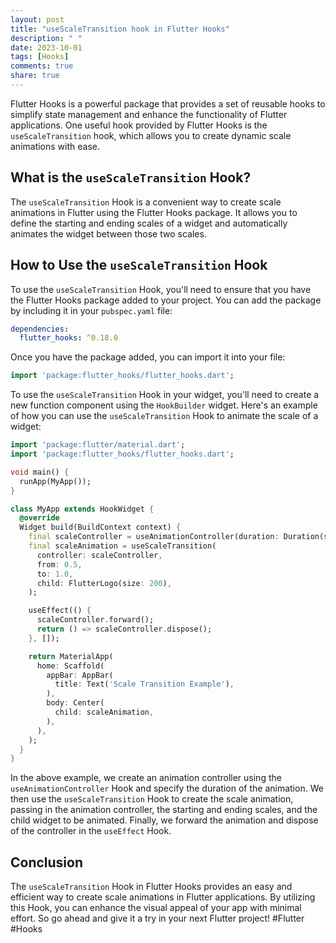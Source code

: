 ```yaml
---
layout: post
title: "useScaleTransition hook in Flutter Hooks"
description: " "
date: 2023-10-01
tags: [Hooks]
comments: true
share: true
---
```


Flutter Hooks is a powerful package that provides a set of reusable hooks to simplify state management and enhance the functionality of Flutter applications. One useful hook provided by Flutter Hooks is the `useScaleTransition` hook, which allows you to create dynamic scale animations with ease.

## What is the `useScaleTransition` Hook?

The `useScaleTransition` Hook is a convenient way to create scale animations in Flutter using the Flutter Hooks package. It allows you to define the starting and ending scales of a widget and automatically animates the widget between those two scales.

## How to Use the `useScaleTransition` Hook

To use the `useScaleTransition` Hook, you'll need to ensure that you have the Flutter Hooks package added to your project. You can add the package by including it in your `pubspec.yaml` file:

```yaml
dependencies:
  flutter_hooks: ^0.18.0
```

Once you have the package added, you can import it into your file:

```dart
import 'package:flutter_hooks/flutter_hooks.dart';
```

To use the `useScaleTransition` Hook in your widget, you'll need to create a new function component using the `HookBuilder` widget. Here's an example of how you can use the `useScaleTransition` Hook to animate the scale of a widget:

```dart
import 'package:flutter/material.dart';
import 'package:flutter_hooks/flutter_hooks.dart';

void main() {
  runApp(MyApp());
}

class MyApp extends HookWidget {
  @override
  Widget build(BuildContext context) {
    final scaleController = useAnimationController(duration: Duration(seconds: 2));
    final scaleAnimation = useScaleTransition(
      controller: scaleController,
      from: 0.5,
      to: 1.0,
      child: FlutterLogo(size: 200),
    );

    useEffect(() {
      scaleController.forward();
      return () => scaleController.dispose();
    }, []);

    return MaterialApp(
      home: Scaffold(
        appBar: AppBar(
          title: Text('Scale Transition Example'),
        ),
        body: Center(
          child: scaleAnimation,
        ),
      ),
    );
  }
}
```

In the above example, we create an animation controller using the `useAnimationController` Hook and specify the duration of the animation. We then use the `useScaleTransition` Hook to create the scale animation, passing in the animation controller, the starting and ending scales, and the child widget to be animated. Finally, we forward the animation and dispose of the controller in the `useEffect` Hook.

## Conclusion

The `useScaleTransition` Hook in Flutter Hooks provides an easy and efficient way to create scale animations in Flutter applications. By utilizing this Hook, you can enhance the visual appeal of your app with minimal effort. So go ahead and give it a try in your next Flutter project! #Flutter #Hooks